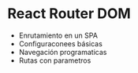# React Router  DOM

- Enrutamiento en un SPA
- Configuraconees básicas
- Navegación programaticas
- Rutas con parametros
